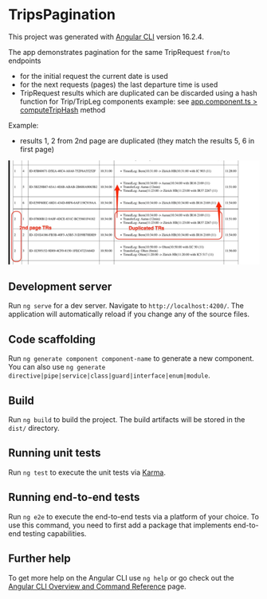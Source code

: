 # TripsPagination

This project was generated with [Angular CLI](https://github.com/angular/angular-cli) version 16.2.4.

The app demonstrates pagination for the same TripRequest `from`/`to` endpoints
- for the initial request the current date is used
- for the next requests (pages) the last departure time is used
- TripRequest results which are duplicated can be discarded using a hash function for Trip/TripLeg components
example: see [app.component.ts > computeTripHash](./src/app/app.component.ts) method

Example: 
- results 1, 2 from 2nd page are duplicated (they match the results 5, 6 in first page)

![](./docs/tr_duplicate_results.jpg)

## Development server

Run `ng serve` for a dev server. Navigate to `http://localhost:4200/`. The application will automatically reload if you change any of the source files.

## Code scaffolding

Run `ng generate component component-name` to generate a new component. You can also use `ng generate directive|pipe|service|class|guard|interface|enum|module`.

## Build

Run `ng build` to build the project. The build artifacts will be stored in the `dist/` directory.

## Running unit tests

Run `ng test` to execute the unit tests via [Karma](https://karma-runner.github.io).

## Running end-to-end tests

Run `ng e2e` to execute the end-to-end tests via a platform of your choice. To use this command, you need to first add a package that implements end-to-end testing capabilities.

## Further help

To get more help on the Angular CLI use `ng help` or go check out the [Angular CLI Overview and Command Reference](https://angular.io/cli) page.
